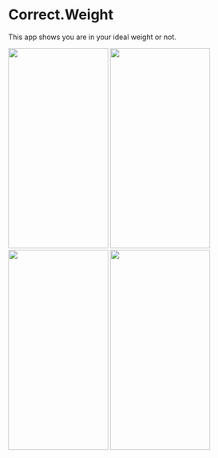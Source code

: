 # Correct.Weight

This app shows you are in your ideal weight or not.

<img src="https://user-images.githubusercontent.com/43324197/83968522-8d925f00-a8d2-11ea-8571-8632b4bb48b3.jpeg" width="200" height="400" />
<img src="https://user-images.githubusercontent.com/43324197/83968590-ed890580-a8d2-11ea-97d5-2cde577bbe1f.jpeg" width="200" height="400" />
<img src="https://user-images.githubusercontent.com/43324197/83968600-f679d700-a8d2-11ea-82b3-27713644a950.jpeg" width="200" height="400" />
<img src="https://user-images.githubusercontent.com/43324197/83968605-fed21200-a8d2-11ea-81b1-6be7103f3f84.jpeg" width="200" height="400" />


